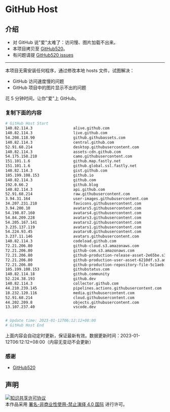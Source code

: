 # GitHub Host
## 介绍
- 对 GitHub 说"爱"太难了：访问慢、图片加载不出来。
- 本项目拷贝至 [GitHub520](https://github.com/521xueweihan/GitHub520)。
- 有问题请提 [GitHub520 issues](https://github.com/521xueweihan/GitHub520/issues/new)

---

本项目无需安装任何程序，通过修改本地 hosts 文件，试图解决：
- GitHub 访问速度慢的问题
- GitHub 项目中的图片显示不出的问题

花 5 分钟时间，让你"爱"上 GitHub。

### 复制下面的内容
```bash
# GitHub Host Start
140.82.114.3                  alive.github.com
140.82.114.3                  live.github.com
54.208.118.90                 github.githubassets.com
140.82.114.3                  central.github.com
52.91.68.214                  desktop.githubusercontent.com
140.82.114.3                  assets-cdn.github.com
54.175.158.210                camo.githubusercontent.com
151.101.1.6                   github.map.fastly.net
151.101.1.6                   github.global.ssl.fastly.net
140.82.114.3                  gist.github.com
185.199.108.153               github.io
140.82.114.3                  github.com
192.0.66.2                    github.blog
140.82.114.3                  api.github.com
52.91.68.214                  raw.githubusercontent.com
3.94.31.164                   user-images.githubusercontent.com
34.207.231.210                favicons.githubusercontent.com
3.94.200.10                   avatars5.githubusercontent.com
54.198.87.160                 avatars4.githubusercontent.com
54.84.209.228                 avatars3.githubusercontent.com
54.205.167.141                avatars2.githubusercontent.com
3.235.137.119                 avatars1.githubusercontent.com
54.224.93.45                  avatars0.githubusercontent.com
3.237.11.146                  avatars.githubusercontent.com
140.82.114.3                  codeload.github.com
72.21.206.80                  github-cloud.s3.amazonaws.com
72.21.206.80                  github-com.s3.amazonaws.com
72.21.206.80                  github-production-release-asset-2e65be.s3.amazonaws.com
72.21.206.80                  github-production-user-asset-6210df.s3.amazonaws.com
72.21.206.80                  github-production-repository-file-5c1aeb.s3.amazonaws.com
185.199.108.153               githubstatus.com
140.82.114.18                 github.community
52.224.38.193                 github.dev
140.82.114.3                  collector.github.com
44.210.239.145                pipelines.actions.githubusercontent.com
18.232.120.116                media.githubusercontent.com
52.91.68.214                  cloud.githubusercontent.com
44.202.209.8                  objects.githubusercontent.com
13.107.237.40                 vscode.dev


# Update time: 2023-01-12T06:12:12+08:00
# GitHub Host End

```
上面内容会自动定时更新，保证最新有效。数据更新时间：2023-01-12T06:12:12+08:00（内容无变动不会更新）

### 感谢

- [GitHub520](https://github.com/521xueweihan/GitHub520)

## 声明
<a rel="license" href="https://creativecommons.org/licenses/by-nc-nd/4.0/deed.zh"><img alt="知识共享许可协议" style="border-width: 0" src="https://licensebuttons.net/l/by-nc-nd/4.0/88x31.png"></a><br>本作品采用 <a rel="license" href="https://creativecommons.org/licenses/by-nc-nd/4.0/deed.zh">署名-非商业性使用-禁止演绎 4.0 国际</a> 进行许可。
